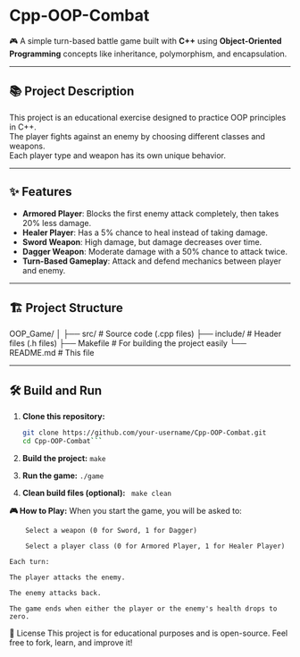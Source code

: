 # Cpp-OOP-Combat

🎮 A simple turn-based battle game built with **C++** using **Object-Oriented Programming** concepts like inheritance, polymorphism, and encapsulation.

---

## 📚 Project Description

This project is an educational exercise designed to practice OOP principles in C++.  
The player fights against an enemy by choosing different classes and weapons.  
Each player type and weapon has its own unique behavior.

---

## ✨ Features
- **Armored Player**: Blocks the first enemy attack completely, then takes 20% less damage.
- **Healer Player**: Has a 5% chance to heal instead of taking damage.
- **Sword Weapon**: High damage, but damage decreases over time.
- **Dagger Weapon**: Moderate damage with a 50% chance to attack twice.
- **Turn-Based Gameplay**: Attack and defend mechanics between player and enemy.

---

## 🏗️ Project Structure
OOP_Game/ │ ├── src/ # Source code (.cpp files) ├── include/ # Header files (.h files) ├── Makefile # For
 building the project easily └── README.md # This file

---

## 🛠️ Build and Run

1. **Clone this repository:**
   ```bash
   git clone https://github.com/your-username/Cpp-OOP-Combat.git
   cd Cpp-OOP-Combat```

2. **Build the project:**
    ```make```

3. **Run the game:**
    ```./game```

4. **Clean build files (optional):**
   ``` make clean```

**🎮 How to Play:**
    When you start the game, you will be asked to:

    	Select a weapon (0 for Sword, 1 for Dagger) 

    	Select a player class (0 for Armored Player, 1 for Healer Player)

    Each turn:

	The player attacks the enemy.

	The enemy attacks back.

	The game ends when either the player or the enemy's health drops to zero.

📜 License
This project is for educational purposes and is open-source.
Feel free to fork, learn, and improve it!
